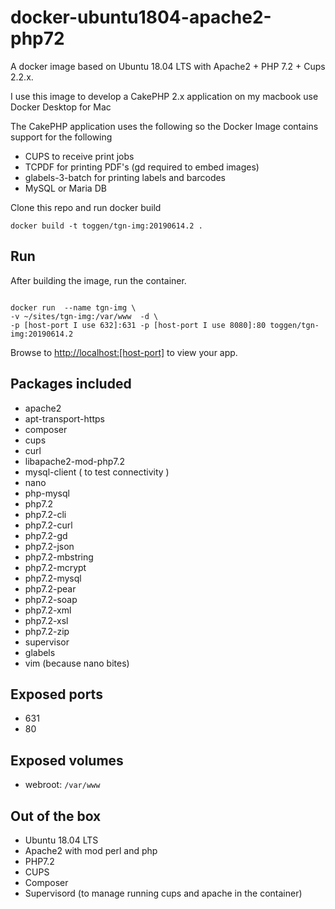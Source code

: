 # docker-ubuntu1804-apache2-php72
A docker image based on Ubuntu 18.04 LTS with Apache2 + PHP 7.2 + Cups 2.2.x.

I use this image to develop a CakePHP 2.x application on my macbook use Docker Desktop for Mac

The CakePHP application uses the following so the Docker Image contains support for the following
* CUPS to receive print jobs
* TCPDF for printing PDF's (gd required to embed images)
* glabels-3-batch for printing labels and barcodes
* MySQL or Maria DB


Clone this repo and run docker build

```
docker build -t toggen/tgn-img:20190614.2 .
```

## Run

After building the image, run the container.
```

docker run  --name tgn-img \
-v ~/sites/tgn-img:/var/www  -d \
-p [host-port I use 632]:631 -p [host-port I use 8080]:80 toggen/tgn-img:20190614.2

```
Browse to [http://localhost:[host-port]](http://localhost:[host-port]) to view your app.

## Packages included

 * apache2
 * apt-transport-https
 * composer
 * cups
 * curl
 * libapache2-mod-php7.2
 * mysql-client ( to test connectivity )
 * nano
 * php-mysql
 * php7.2
 * php7.2-cli
 * php7.2-curl
 * php7.2-gd
 * php7.2-json
 * php7.2-mbstring
 * php7.2-mcrypt
 * php7.2-mysql
 * php7.2-pear
 * php7.2-soap
 * php7.2-xml
 * php7.2-xsl
 * php7.2-zip
 * supervisor
 * glabels
 * vim (because nano bites)

## Exposed ports

- 631
- 80

## Exposed volumes

 - webroot: `/var/www`

## Out of the box

 * Ubuntu 18.04 LTS
 * Apache2 with mod perl and php
 * PHP7.2
 * CUPS
 * Composer
 * Supervisord (to manage running cups and apache in the container)
